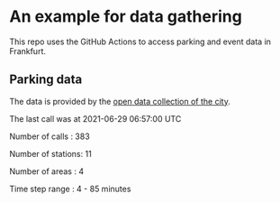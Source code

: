 # An example for data gathering

This repo uses the GitHub Actions to access parking and event data in Frankfurt.

## Parking data
The data is provided by the [open data collection of the city](https://www.offenedaten.frankfurt.de/).

The last call was at 2021-06-29 06:57:00 UTC

Number of calls   : 383

Number of stations:  11

Number of areas   :   4

Time step range   :   4 -  85 minutes

